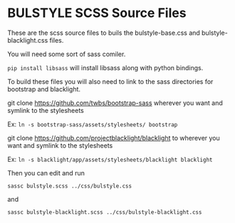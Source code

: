 BULSTYLE SCSS Source Files
==========================

These are the scss source files to buils the bulstyle-base.css 
and bulstyle-blacklight.css files.

You will need some sort of sass comiler.

`pip install libsass` will install libsass along with python bindings.

To build these files you will also need to link to the sass directories for
bootstrap and blacklight.

git clone https://github.com/twbs/bootstrap-sass wherever you want and symlink
to the stylesheets

Ex: `ln -s bootstrap-sass/assets/stylesheets/ bootstrap`

git clone https://github.com/projectblacklight/blacklight to wherever you want
and symlink to the stylesheets

Ex: `ln -s blacklight/app/assets/stylesheets/blacklight blacklight`


Then you can edit and run

`sassc bulstyle.scss ../css/bulstyle.css`

and

`sassc bulstyle-blacklight.scss ../css/bulstyle-blacklight.css`

